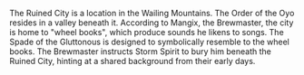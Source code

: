The Ruined City is a location in the Wailing Mountains. The Order of the Oyo resides in a valley beneath it. According to Mangix, the  Brewmaster, the city is home to "wheel books", which produce sounds he likens to songs. The Spade of the Gluttonous is designed to symbolically resemble to the wheel books.
The Brewmaster instructs  Storm Spirit to bury him beneath the Ruined City, hinting at a shared background from their early days.
